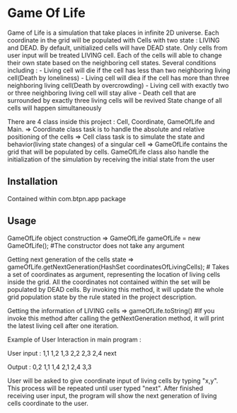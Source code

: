 #  Game Of Life

Game of Life is a simulation that take places in infinite 2D universe. Each coordinate in the grid will be populated with Cells with two state : LIVING and DEAD. By default, unitialized cells will have DEAD state. Only cells from user input will be treated LIVING cell. Each of the cells will able to change their own state based on the neighboring cell states. Several conditions including :
    - Living cell will die if the cell has less than two neighboring living cell(Death by loneliness)
    - Living cell will diea if the cell has more than three neighboring living cell(Death by overcrowding)
    - Living cell with exactly two or three neighboring living cell will stay alive
    - Death cell that are surrounded by exactly three living cells will be revived
State change of all cells will happen simultaneously

There are 4 class inside this project : Cell, Coordinate, GameOfLife and Main.
=> Coordinate class task is to handle the absolute and relative positioning of the cells
=> Cell class task is to simulate the state and behavior(living state changes) of a singular cell
=> GameOfLife contains the grid that will be populated by cells. GameOfLife class also handle the initialization of the simulation by receiving the initial state from the user

## Installation

Contained within com.btpn.app package

## Usage

GameOfLife object construction => GameOfLife gameOfLife = new GameOfLife(); #The constructor does not take any argument

Getting next generation of the cells state => gameOfLife.getNextGeneration(HashSet<Coordinates> coordinatesOfLivingCells); # Takes a set of coordinates as argument, representing the location of living cells inside the grid. All the coordinates not contained within the set will be populated by DEAD cells. By invoking this method, it will update the whole grid population state by the rule stated in the project description. 

Getting the information of LIVING cells => gameOfLife.toString() #If you invoke this method after calling the getNextGeneration method, it will print the latest living cell after one iteration.

Example of User Interaction in main program :

User input :
1,1
1,2
1,3
2,2
2,3
2,4
next

Output :
0,2
1,1
1,4
2,1
2,4
3,3

User will be asked to give coordinate input of living cells by typing "x,y". This process will be repeated until user typed "next". After finished receiving user input, the program will show the next generation of living cells coordinate to the user.




